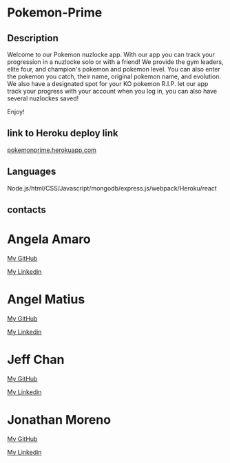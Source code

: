 # Pokemon-Prime

## Description

Welcome to our Pokemon nuzlocke app. With our app you can track your progression in a nuzlocke solo or with a friend! We provide the gym leaders, elite four, and champion's pokemon and pokemon level. You can also enter the pokemon you catch, their name, original pokemon name, and evolution. We also have a designated spot for your KO pokemon R.I.P. let our app track your progress with your account when you log in, you can also have several nuzlockes saved!

Enjoy!

## link to Heroku deploy link

[pokemonprime.herokuapp.com](https://pokemonprime.herokuapp.com/)

## Languages

Node.js/html/CSS/Javascript/mongodb/express.js/webpack/Heroku/react

## contacts

# Angela Amaro

[My GitHub](https://github.com/Angela-Amaro)

[My Linkedin](https://www.linkedin.com/in/angela-amaro-342792204/)

# Angel Matius

[My GitHub](https://github.com/robogf)

[My Linkedin](https://www.linkedin.com/)

# Jeff Chan

[My GitHub](https://github.com/chanjeff520)

[My Linkedin](https://www.linkedin.com/in/jefflchan/)

# Jonathan Moreno

[My GitHub](https://github.com/johnfrom209)

[My Linkedin](https://www.linkedin.com/in/johnfrom209/)
